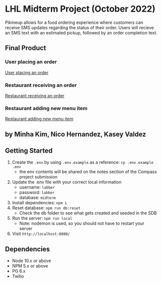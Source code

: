 LHL Midterm Project (October 2022)
===
Pikmeup allows for a food ordering experience where customers can receive SMS updates regarding the status of their order. Users will recieve an SMS text with an estimated pickup, followed by an order completion text.

## Final Product

### User placing an order
[User placing an order](https://github.com/nicohsfu/midterm/blob/master/docs/screenshots/user-order.gif?raw=true)

### Restaurant receiving an order
[Restaurant receiving an order](https://github.com/nicohsfu/midterm/blob/master/docs/screenshots/admin-order.gif?raw=true)

### Restaurant adding new menu item
[Restaurant adding new menu item](https://github.com/nicohsfu/midterm/blob/master/docs/screenshots/admin-add.gif?raw=true)

## by Minha Kim, Nico Hernandez, Kasey Valdez

## Getting Started

1. Create the `.env` by using `.env.example` as a reference: `cp .env.example .env`
    - the env contents will be shared on the notes section of the Compass project submission
2. Update the .env file with your correct local information 
    - username: `labber` 
    - password: `labber` 
    - database: `midterm`
3. Install dependencies: `npm i`
4. Reset database: `npm run db:reset`
    - Check the db folder to see what gets created and seeded in the SDB
5. Run the server: `npm run local`
    - Note: nodemon is used, so you should not have to restart your server
6. Visit `http://localhost:8080/`


## Dependencies

- Node 10.x or above
- NPM 5.x or above
- PG 6.x
- Twilio
